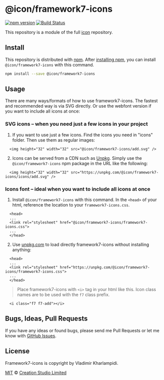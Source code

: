 # @icon/framework7-icons

[![npm version](https://img.shields.io/npm/v/@icon/framework7-icons.svg)](https://www.npmjs.org/package/@icon/framework7-icons)
[![Build Status](https://travis-ci.org/icon/icon.svg?branch=master)](https://travis-ci.org/icon/icon)

This repository is a module of the full [icon][icon] repository.

## Install

This repository is distributed with [npm]. After [installing npm][install-npm], you can install `@icon/framework7-icons` with this command.

```bash
npm install --save @icon/framework7-icons
```

## Usage

There are many ways/formats of how to use framework7-icons. The fastest and recommended way is via SVG directly. Or use the webfont version if you want to include all icons at once:

### SVG icons – when you need just a few icons in your project

  1. If you want to use just a few icons. Find the icons you need in "icons" folder. Then use them as regular images:

```
  <img height="32" width="32" src="@icon/framework7-icons/add.svg" />
```

  2. Icons can be served from a CDN such as [Unpkg][Unpkg]. Simply use the `@icon/framework7-icons` npm package in the URL like the following:

```
  <img height="32" width="32" src="https://unpkg.com/@icon/framework7-icons/icons/add.svg" />
```

### Icons font – ideal when you want to include all icons at once

  1. Install `@icon/framework7-icons` with this command. In the `<head>` of your html, reference the location to your `framework7-icons.css`.

```
  <head>
  ...
  <link rel="stylesheet" href="@icon/framework7-icons/framework7-icons.css">
  ...
  </head>
```

  2. Use [unpkg.com][Unpkg] to load directly framework7-icons without installing anything:

```
  <head>
  ...
  <link rel="stylesheet" href="https://unpkg.com/@icon/framework7-icons/framework7-icons.css">
  ...
  </head>
```

> Place framework7-icons with `<i>` tag in your html like this. Icon class names are to be used with the `f7` class prefix.

```
  <i class="f7 f7-add"></i>
```


## Bugs, Ideas, Pull Requests

If you have any ideas or found bugs, please send me Pull Requests or let me know with [GitHub Issues][github issues].

## License

Framework7-icons is copyright by Vladimir Kharlampidi.

[MIT](./LICENSE) &copy; [Creation Studio Limited](https://creationstudio.com/)

[icon]: https://github.com/icon/icon
[docs]: http://icon.github.io/
[npm]: https://www.npmjs.com/
[install-npm]: https://docs.npmjs.com/getting-started/installing-node
[sass]: http://sass-lang.com/
[github issues]: https://github.com/thecreation/icons/issues
[Unpkg]: https://unpkg.com